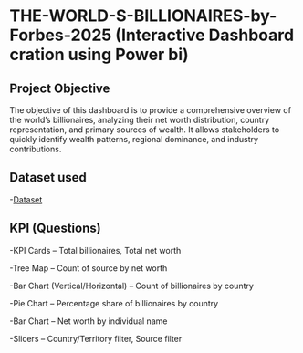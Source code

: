 # THE-WORLD-S-BILLIONAIRES-by-Forbes-2025 (Interactive Dashboard cration using Power bi)
## Project Objective
The objective of this dashboard is to provide a comprehensive overview of the world’s billionaires, analyzing their net worth distribution, country representation, and primary sources of wealth. It allows stakeholders to quickly identify wealth patterns, regional dominance, and industry contributions.
## Dataset used
-<a href="https://github.com/praveen-0912/THE-WORLD-S-BILLIONAIRES-by-Forbes-2025/blob/main/Billionare%20dataset.xlsx">Dataset</a>
## KPI (Questions)
-KPI Cards – Total billionaires, Total net worth

-Tree Map – Count of source by net worth

-Bar Chart (Vertical/Horizontal) – Count of billionaires by country

-Pie Chart – Percentage share of billionaires by country

-Bar Chart – Net worth by individual name

-Slicers – Country/Territory filter, Source filter
